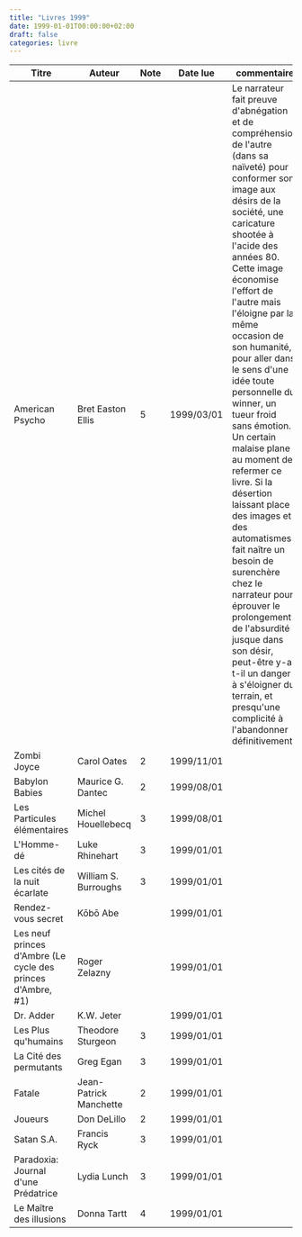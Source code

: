 ```yaml
---
title: "Livres 1999"
date: 1999-01-01T00:00:00+02:00
draft: false
categories: livre
---
```


| Titre      | Auteur | Note | Date lue | commentaire |
| ----------- | ----------- | ----------- | ----------- | ----------- |
| American Psycho |	Bret Easton Ellis	| 5	| 1999/03/01 |Le narrateur fait preuve d'abnégation et de compréhension de l'autre (dans sa naïveté) pour conformer son image aux désirs de la société, une caricature shootée à l'acide des années 80. Cette image économise l'effort de l'autre mais l'éloigne par la même occasion de son humanité, pour aller dans le sens d'une idée toute personnelle du winner, un tueur froid sans émotion. Un certain malaise plane au moment de refermer ce livre. Si la désertion laissant place à des images et des automatismes fait naître un besoin de surenchère chez le narrateur pour éprouver le prolongement de l'absurdité jusque dans son désir, peut-être y-a-t-il un danger à s'éloigner du terrain, et presqu'une complicité à l'abandonner définitivement.|
|Zombi	Joyce |Carol Oates	|2	|1999/11/01|
|Babylon Babies	|Maurice G. Dantec	|2	|1999/08/01|
|Les Particules élémentaires	|Michel Houellebecq	|3	|1999/08/01|
|L'Homme-dé	|Luke Rhinehart	|3	|1999/01/01|
|Les cités de la nuit écarlate	|William S. Burroughs	|3	|1999/01/01|
|Rendez-vous secret	|Kōbō Abe	|	|1999/01/01|
|Les neuf princes d'Ambre (Le cycle des princes d'Ambre, #1)	|Roger Zelazny	|	|1999/01/01|
|Dr. Adder	|K.W. Jeter	|	|1999/01/01|
|Les Plus qu'humains	|Theodore Sturgeon	|3	|1999/01/01|
|La Cité des permutants	|Greg Egan	|3	|1999/01/01|
|Fatale	|Jean-Patrick Manchette	|2	|1999/01/01|
|Joueurs	|Don DeLillo	|2	|1999/01/01|
|Satan S.A.	|Francis Ryck	|3	|1999/01/01|
|Paradoxia: Journal d'une Prédatrice	|Lydia Lunch	|3	|1999/01/01|
|Le Maître des illusions	|Donna Tartt	|4	|1999/01/01|